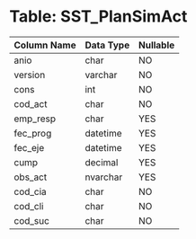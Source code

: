 # Table: SST_PlanSimAct

| Column Name | Data Type | Nullable |
|-------------|-----------|----------|
| anio | char | NO |
| version | varchar | NO |
| cons | int | NO |
| cod_act | char | NO |
| emp_resp | char | YES |
| fec_prog | datetime | YES |
| fec_eje | datetime | YES |
| cump | decimal | YES |
| obs_act | nvarchar | YES |
| cod_cia | char | NO |
| cod_cli | char | NO |
| cod_suc | char | NO |
